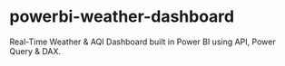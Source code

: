 # powerbi-weather-dashboard
Real-Time Weather &amp; AQI Dashboard built in Power BI using API, Power Query &amp; DAX.
